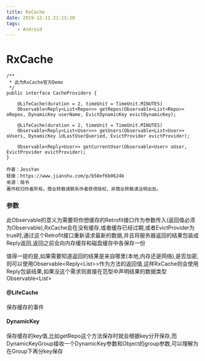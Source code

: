 ```yaml
---
title: RxCache
date: 2019-12-11 21:11:20
tags: 
    - Android
---
```

# RxCache
```
/**
 * 此为RxCache官方Demo
 */
public interface CacheProviders {

    @LifeCache(duration = 2, timeUnit = TimeUnit.MINUTES)
    Observable<Reply<List<Repo>>> getRepos(Observable<List<Repo>> oRepos, DynamicKey userName, EvictDynamicKey evictDynamicKey);

    @LifeCache(duration = 2, timeUnit = TimeUnit.MINUTES)
    Observable<Reply<List<User>>> getUsers(Observable<List<User>> oUsers, DynamicKey idLastUserQueried, EvictProvider evictProvider);

    Observable<Reply<User>> getCurrentUser(Observable<User> oUser, EvictProvider evictProvider);
}

作者：JessYan
链接：https://www.jianshu.com/p/b58ef6b0624b
來源：简书
著作权归作者所有。商业转载请联系作者获得授权，非商业转载请注明出处。
```

### 参数
此Observable的意义为需要将你想缓存的Retrofit接口作为参数传入(返回值必须为Observable),RxCache会在没有缓存,或者缓存已经过期,或者EvictProvider为true时,通过这个Retrofit接口重新请求最新的数据,并且将服务器返回的结果包装成Reply返回,返回之前会向内存缓存和磁盘缓存中各保存一份

值得一提的是,如果需要知道返回的结果是来自哪里(本地,内存还是网络),是否加密,则可以使用Observable<Reply<List<Repo>>>作为方法的返回值,这样RxCache则会使用Reply包装结果,如果没这个需求则直接在范型中声明结果的数据类型Observable<List<Repo>>

#### @LifeCache
保存缓存的事件

#### DynamicKey
保存缓存的key值,比如getRepo这个方法保存时就会根据key分开保存,而DynamicKeyGroup接收一个DynamicKey参数和Object的group参数,可以理解为在Group下再分key保存
